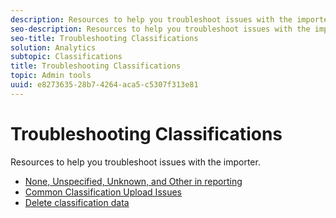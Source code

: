 ```yaml
---
description: Resources to help you troubleshoot issues with the importer.
seo-description: Resources to help you troubleshoot issues with the importer.
seo-title: Troubleshooting Classifications
solution: Analytics
subtopic: Classifications
title: Troubleshooting Classifications
topic: Admin tools
uuid: e8273635-28b7-4264-aca5-c5307f313e81
---
```


# Troubleshooting Classifications

Resources to help you troubleshoot issues with the importer.

* [None, Unspecified, Unknown, and Other in reporting](https://helpx.adobe.com/analytics/kb/none-unspecified-and-unknown.html) 
* [Common Classification Upload Issues](https://marketing.adobe.com/resources/help/en_US/home/index.html#kb-common-saint-upload-issues) 
* [Delete classification data](../../components/c-classifications2/c-classifications-importer/t-delete-classification-data.md#task_105C3761180A4D21B8395730C39B5F89)

